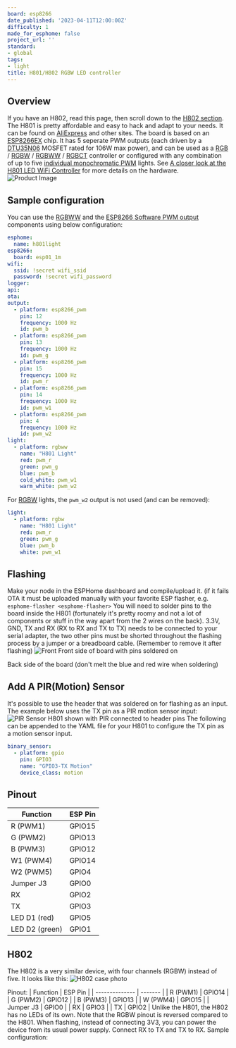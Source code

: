 ```yaml
---
board: esp8266
date_published: '2023-04-11T12:00:00Z'
difficulty: 1
made_for_esphome: false
project_url: ''
standard:
- global
tags:
- light
title: H801/H802 RGBW LED controller
---
```


## Overview

If you have an H802, read this page, then scroll down to the [H802 section](#h802).
The H801 is pretty affordable and easy to hack and adapt to your needs.
It can be found on [AliExpress](https://s.click.aliexpress.com/e/bbnUDBZW) and other sites.
The board is based on an [ESP8266EX](https://www.espressif.com/sites/default/files/documentation/0a-esp8266ex_datasheet_en.pdf)
chip.
It has 5 seperate PWM outputs (each driven by a [DTU35N06](http://www.din-tek.jp/Upload/Product%20Doc/Datasheet/DTU35N06.pdf)
MOSFET rated for 106W max power), and can be used as a [RGB](https://esphome.io/components/light/rgb.html) /
[RGBW](https://esphome.io/components/light/rgbw.html) / [RGBWW](https://esphome.io/components/light/rgbww.html) /
[RGBCT](https://esphome.io/components/light/rgbct.html)
controller or configured with any combination of up to five
[individual monochromatic PWM](/components/light/monochromatic.html) lights. See [A closer look at the H801 LED WiFi
Controller](https://tinkerman.cat/post/closer-look-h801-led-wifi-controller)
for more details on the hardware.
![Product Image](/h801.jpg "Product Image")

## Sample configuration

You can use the [RGBWW](https://esphome.io/components/light/rgbww.html) and the
[ESP8266 Software PWM output](https://esphome.io/components/output/esp8266_pwm.html) components using below configuration:
``` yaml
esphome:
  name: h801light
esp8266:
  board: esp01_1m
wifi:
  ssid: !secret wifi_ssid
  password: !secret wifi_password
logger:
api:
ota:
output:
  - platform: esp8266_pwm
    pin: 12
    frequency: 1000 Hz
    id: pwm_b
  - platform: esp8266_pwm
    pin: 13
    frequency: 1000 Hz
    id: pwm_g
  - platform: esp8266_pwm
    pin: 15
    frequency: 1000 Hz
    id: pwm_r
  - platform: esp8266_pwm
    pin: 14
    frequency: 1000 Hz
    id: pwm_w1
  - platform: esp8266_pwm
    pin: 4
    frequency: 1000 Hz
    id: pwm_w2
light:
  - platform: rgbww
    name: "H801 Light"
    red: pwm_r
    green: pwm_g
    blue: pwm_b
    cold_white: pwm_w1
    warm_white: pwm_w2
```
For [RGBW](https://esphome.io/components/light/rgbw.html)
lights, the `pwm_w2` output is not used (and can be removed):
``` yaml
light:
  - platform: rgbw
    name: "H801 Light"
    red: pwm_r
    green: pwm_g
    blue: pwm_b
    white: pwm_w1
```

## Flashing

Make your node in the ESPHome dashboard and compile/upload it. (if it
fails OTA it must be uploaded manually with your favorite ESP flasher,
e.g. `esphome-flasher <esphome-flasher>`
You will need to solder pins to the board inside the H801 (fortunately
it\'s pretty roomy and not a lot of components or stuff in the way apart
from the 2 wires on the back).
3.3V, GND, TX and RX (RX to RX and TX to TX) needs to be connected to
your serial adapter, the two other pins must be shorted throughout the
flashing process by a jumper or a breadboard cable. (Remember to remove
it after flashing)
![Front](/h801-board-front.jpg "Front")
Front side of board with pins soldered on

Back side of the board (don\'t melt the blue and red wire when
soldering)

## Add A PIR(Motion) Sensor

It\'s possible to use the header that was soldered on for flashing as an
input. The example below uses the TX pin as a PIR motion sensor input:
![PIR Sensor](/h801-pir_sensor.jpg "PIR Sensor")
H801 shown with PIR connected to header pins
The following can be appended to the YAML file for your H801 to
configure the TX pin as a motion sensor input.
``` yaml
binary_sensor:
  - platform: gpio
    pin: GPIO3
    name: "GPIO3-TX Motion"
    device_class: motion
```

## Pinout

| Function       | ESP Pin |
| -------------- | ------- |
| R (PWM1)       | GPIO15  |
| G (PWM2)       | GPIO13  |
| B (PWM3)       | GPIO12  |
| W1 (PWM4)      | GPIO14  |
| W2 (PWM5)      | GPIO4   |
| Jumper J3      | GPIO0   |
| RX             | GPIO2   |
| TX             | GPIO3   |
| LED D1 (red)   | GPIO5   |
| LED D2 (green) | GPIO1   |

## H802

The H802 is a very similar device, with four channels (RGBW) instead of five.
It looks like this:
![H802 case photo](/H802WiFi-1.jpg "H802 case photo")

Pinout:
| Function       | ESP Pin |
| -------------- | ------- |
| R (PWM1)       | GPIO14  |
| G (PWM2)       | GPIO12  |
| B (PWM3)       | GPIO13  |
| W (PWM4)       | GPIO15  |
| Jumper J3      | GPIO0   |
| RX             | GPIO3   |
| TX             | GPIO2   |
Unlike the H801, the H802 has no LEDs of its own.
Note that the RGBW pinout is reversed compared to the H801.
When flashing, instead of connecting 3V3, you can power the device from its usual power supply.
Connect RX to TX and TX to RX.
Sample configuration: